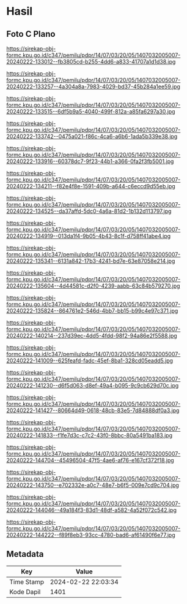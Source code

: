 # Hasil

## Foto C Plano

https://sirekap-obj-formc.kpu.go.id/c347/pemilu/pdpr/14/07/03/20/05/1407032005007-20240222-133012--fb3805cd-b255-4dd6-a833-41707a1d1d38.jpg

https://sirekap-obj-formc.kpu.go.id/c347/pemilu/pdpr/14/07/03/20/05/1407032005007-20240222-133257--4a304a8a-7983-4029-bd37-45b284a1ee59.jpg

https://sirekap-obj-formc.kpu.go.id/c347/pemilu/pdpr/14/07/03/20/05/1407032005007-20240222-133515--6df5b9a5-4040-499f-812a-a85fa6297a30.jpg

https://sirekap-obj-formc.kpu.go.id/c347/pemilu/pdpr/14/07/03/20/05/1407032005007-20240222-133742--0475a021-f86c-4ca6-a6b6-1ada5b339e38.jpg

https://sirekap-obj-formc.kpu.go.id/c347/pemilu/pdpr/14/07/03/20/05/1407032005007-20240222-133916--60378dc7-9f23-44b1-a366-0fa2f3fb5001.jpg

https://sirekap-obj-formc.kpu.go.id/c347/pemilu/pdpr/14/07/03/20/05/1407032005007-20240222-134211--f82e4f8e-1591-409b-a644-c6eccd9d55eb.jpg

https://sirekap-obj-formc.kpu.go.id/c347/pemilu/pdpr/14/07/03/20/05/1407032005007-20240222-134525--da37affd-5dc0-4a6a-81d2-1b132d113797.jpg

https://sirekap-obj-formc.kpu.go.id/c347/pemilu/pdpr/14/07/03/20/05/1407032005007-20240222-134919--013da1f4-9b05-4b43-8c1f-d758ff41abe4.jpg

https://sirekap-obj-formc.kpu.go.id/c347/pemilu/pdpr/14/07/03/20/05/1407032005007-20240222-135341--6131a842-17b3-4241-bd7e-63e87058e214.jpg

https://sirekap-obj-formc.kpu.go.id/c347/pemilu/pdpr/14/07/03/20/05/1407032005007-20240222-135604--4d44581c-d2f0-4239-aabb-63c84b579270.jpg

https://sirekap-obj-formc.kpu.go.id/c347/pemilu/pdpr/14/07/03/20/05/1407032005007-20240222-135824--864761e2-546d-4bb7-bb15-b99c4e97c371.jpg

https://sirekap-obj-formc.kpu.go.id/c347/pemilu/pdpr/14/07/03/20/05/1407032005007-20240222-140214--237d39ec-4dd5-4fdd-98f2-94a86e2f5588.jpg

https://sirekap-obj-formc.kpu.go.id/c347/pemilu/pdpr/14/07/03/20/05/1407032005007-20240222-141009--625feafd-fadc-45ef-8ba1-328cd05eadd5.jpg

https://sirekap-obj-formc.kpu.go.id/c347/pemilu/pdpr/14/07/03/20/05/1407032005007-20240222-141230--d6f5d063-d8ef-49a4-b095-9c9cb629d70c.jpg

https://sirekap-obj-formc.kpu.go.id/c347/pemilu/pdpr/14/07/03/20/05/1407032005007-20240222-141427--80664d49-0618-48cb-83e5-7d84888df0a3.jpg

https://sirekap-obj-formc.kpu.go.id/c347/pemilu/pdpr/14/07/03/20/05/1407032005007-20240222-141833--f1fe7d3c-c7c2-43f0-8bbc-80a5491ba183.jpg

https://sirekap-obj-formc.kpu.go.id/c347/pemilu/pdpr/14/07/03/20/05/1407032005007-20240222-144704--45496504-47f5-4ae6-af76-e167cf372f18.jpg

https://sirekap-obj-formc.kpu.go.id/c347/pemilu/pdpr/14/07/03/20/05/1407032005007-20240222-143750--e702332e-a0c7-48e7-b6f5-009e7cd9c704.jpg

https://sirekap-obj-formc.kpu.go.id/c347/pemilu/pdpr/14/07/03/20/05/1407032005007-20240222-144046--49a184f3-83d1-48df-a582-4a52f072c542.jpg

https://sirekap-obj-formc.kpu.go.id/c347/pemilu/pdpr/14/07/03/20/05/1407032005007-20240222-144222--f89f8eb3-93cc-4780-bad6-af61490f6e77.jpg


## Metadata

| Key        | Value               |
| ---------- | ------------------- |
| Time Stamp | 2024-02-22 22:03:34 |
| Kode Dapil | 1401                |



